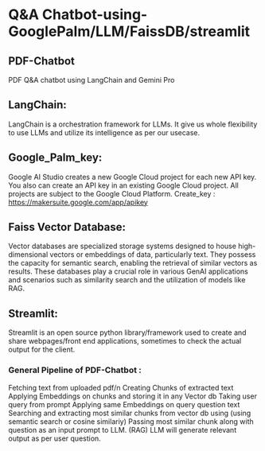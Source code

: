 # Q&A Chatbot-using-GooglePalm/LLM/FaissDB/streamlit
## PDF-Chatbot
PDF Q&A chatbot using LangChain and Gemini Pro

## LangChain:
LangChain is a orchestration framework for LLMs. It give us whole flexibility to use LLMs and utilize its intelligence as per our usecase.

## Google_Palm_key:
Google AI Studio creates a new Google Cloud project for each new API key. You also can create an API key in an existing Google Cloud project. All projects are subject to the Google Cloud Platform. Create_key : https://makersuite.google.com/app/apikey

## Faiss Vector Database:
Vector databases are specialized storage systems designed to house high-dimensional vectors or embeddings of data, particularly text. They possess the capacity for semantic search, enabling the retrieval of similar vectors as results. These databases play a crucial role in various GenAI applications and scenarios such as similarity search and the utilization of models like RAG.

## Streamlit:
Streamlit is an open source python library/framework used to create and share webpages/front end applications, sometimes to check the actual output for the client.

### General Pipeline of PDF-Chatbot :
Fetching text from uploaded pdf/n
Creating Chunks of extracted text
Applying Embeddings on chunks and storing it in any Vector db
Taking user query from prompt
Applying same Embeddings on query question text
Searching and extracting most similar chunks from vector db using (using semantic search or cosine similariy)
Passing most similar chunk along with question as an input prompt to LLM. (RAG)
LLM will generate relevant output as per user question.

